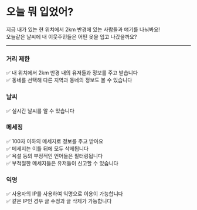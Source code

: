 # 오늘 뭐 입었어?
  
지금 내가 있는 현 위치에서 2km 반경에 있는 사람들과 얘기를 나눠봐요!  
오늘같은 날씨에 내 이웃주민들은 어떤 옷을 입고 나갔을까요?
  
---
  
### 거리 제한
  
✅ 내 위치에서 2km 반경 내의 유저들과 정보를 주고 받습니다  
✅ 동네를 선택해 다른 지역과 동네의 정보도 볼 수 있습니다  

### 날씨
  
✅ 실시간 날씨를 알 수 있습니다  
  
### 메세징  

✅ 100자 이하의 메세지로 정보를 주고 받아요  
✅ 메세지는 이틀 뒤에 모두 삭제됩니다  
✅ 욕설 등의 부정적인 언어들은 필터링됩니다  
✅ 부적절한 메세지들은 유저들이 신고할 수 있습니다   

### 익명
  
✅ 사용자의 IP를 사용하여 익명으로 이용이 가능합니다   
✅ 같은 IP인 경우 글 수정과 글 삭제가 가능합니다  
